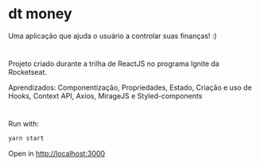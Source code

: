 # dt money
Uma aplicação que ajuda o usuário a controlar suas finanças! :)
#

Projeto criado durante a trilha de ReactJS no programa Ignite da Rocketseat.

Aprendizados: Componentização, Propriedades, Estado, Criação e uso de Hooks, Context API, Axios, MirageJS e Styled-components

#


Run with:
```bash
yarn start
```
Open in [http://localhost:3000](http://localhost:3000)
